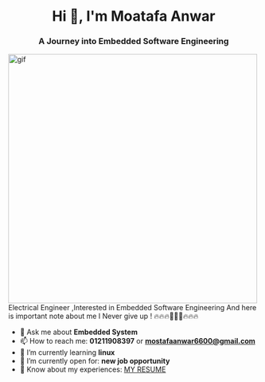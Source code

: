 <h1 align="center">Hi 👋, I'm Moatafa Anwar</h1>
<h3 align="center">A Journey into Embedded Software Engineering</h3>
<img src ="https://vivekvivian.files.wordpress.com/2020/05/blog_post_js.gif" align="center"  width="500px" alt="gif"/>
Electrical Engineer ,Interested in Embedded Software Engineering
           And here is important note about me
                  I Never give up !
                 🔥🔥🔥🚀🚀🚀🔥🔥🔥

- 💬 Ask me about **Embedded System** 
- 📫 How to reach me: **01211908397** or **mostafaanwar6600@gmail.com**
- 🌱 I’m currently learning **linux**
- 🤔 I’m currently open for: **new job opportunity**
- 📄 Know about my experiences: [MY RESUME](https://drive.google.com/file/d/1twR6ZVe2cUOr4h6YwFOfCbm5w143P6hN/view?usp=drive_link)
